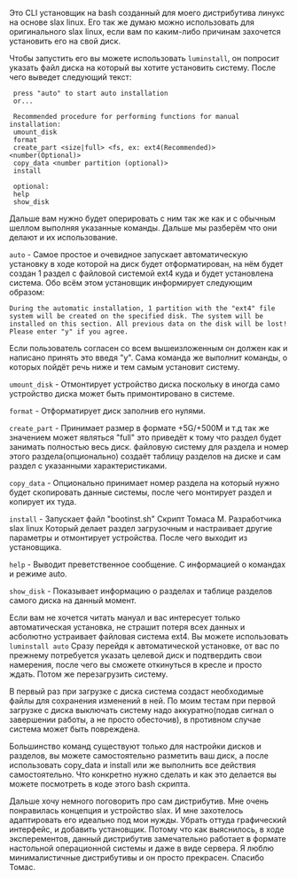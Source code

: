 Это CLI установщик на bash созданный для моего дистрибутива линукс на основе slax linux. Его так же думаю можно использовать для оригинального slax linux, если вам по каким-либо причинам захочется установить его на свой диск.

Чтобы запустить его вы можете использовать `luminstall`, он попросит указать файл диска на который вы хотите установить систему. После чего выведет следующий текст:
```
 press "auto" to start auto installation
 or...

 Recommended procedure for performing functions for manual installation:
 umount_disk
 format
 create_part <size|full> <fs, ex: ext4(Recommended)> <number(Optional)>
 copy_data <number partition (optional)>
 install

 optional:
 help
 show_disk
```

Дальше вам нужно будет оперировать с ним так же как и с обычным шеллом выполняя указанные команды. Дальше мы разберём что они делают и их использование.

`auto` - Самое простое и очевидное запускает автоматическую установку в ходе которой на диск будет отформатирован, на нём будет создан 1 раздел с файловой системой ext4 куда и будет установлена система. Обо всём этом установщик информирует следующим образом:
```
During the automatic installation, 1 partition with the "ext4" file system will be created on the specified disk. The system will be installed on this section. All previous data on the disk will be lost! Please enter "y" if you agree.
```
Если пользователь согласен со всем вышеизложенным он должен как и написано принять это введя "y". Сама команда же выполнит команды, о которых пойдёт речь ниже и тем самым установит систему.

`umount_disk` - Отмонтирует устройство диска поскольку в иногда само устройство диска может быть примонтировано в системе.

`format` - Отформатирует диск заполнив его нулями.

`create_part` - Принимает размер в формате +5G/+500M и т.д так же значением может являться "full" это приведёт к тому что раздел будет занимать полностью весь диск. файловую систему для раздела и номер этого раздела(опционально) создаёт таблицу разделов на диске и сам раздел с указанными характеристиками.

`copy_data` - Опционально принимает номер раздела на который нужно будет скопировать данные системы, после чего монтирует раздел и копирует их туда.

`install` - Запускает файл "bootinst.sh" Скрипт Томаса М. Разработчика slax linux Который делает раздел загрузочным и настраивает другие параметры и отмонтирует устройства. После чего выходит из установщика.

`help` - Выводит преветственное сообщение. С информацией о командах и режиме auto.

`show_disk` - Показывает информацию о разделах и таблице разделов самого диска на данный момент.

Если вам не хочется читать мануал и вас интересует только автоматическая установка, не страшит потеря всех данных и асболютно устраивает файловая система ext4. Вы можете использовать `luminstall auto` Сразу перейдя к автоматической установке, от вас по прежнему потребуется указать целевой диск и подтвердить свои намерения, после чего вы сможете откинуться в кресле и просто ждать. Потом же перезагрузить систему.

В первый раз при загрузке с диска система создаст необходимые файлы для сохранения изменений в ней. По моим тестам при первой загрузке с диска выключать систему надо аккуратно(подав сигнал о завершении работы, а не просто обесточив), в противном случае система может быть повреждена.

Большинство команд существуют только для настройки дисков и разделов, вы можете самостоятельно разметить ваш диск, а после использовать copy_data и install или же выполнить все действия самостоятельно. Что конкретно нужно сделать и как это делается вы можете посмотреть в коде этого bash скрипта.

Дальше хочу немного поговорить про сам дистрибутив. Мне очень понравилась концепция и устройство slax. И мне захотелось адаптировать его идеально под мои нужды. Убрать оттуда графический интерфейс, и добавить установщик. Потому что как выяснилось, в ходе эксперементов, данный дистрибутив замечательно работает в формате настольной операционной системы и даже в виде сервера. Я люблю минималистичные дистрибутивы и он просто прекрасен. Спасибо Томас.
